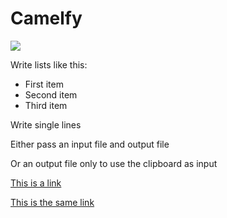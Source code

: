 # Camelfy

![](https://i.imgur.com/qpTh2P5.jpg)

Write lists like this:

* First item
* Second item
* Third item

Write single lines

Either pass an input file and output file

Or an output file only to use the clipboard as input

[This is a link](https://github.com/madprops/camelfly)

[This is the same link](https://github.com/madprops/camelfly)

